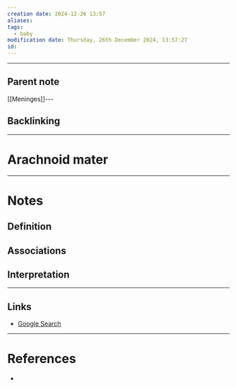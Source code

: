 ```yaml
---
creation date: 2024-12-26 13:57
aliases: 
tags:
  - baby
modification date: Thursday, 26th December 2024, 13:57:27
id:
---
```

---

## Parent note
[[Meninges]]---
## Backlinking


---
# Arachnoid mater


---
# Notes

## Definition

## Associations

## Interpretation

---
## Links
- [Google Search](https://www.google.com/search?q=Arachnoid+mater)

---
# References
+ 